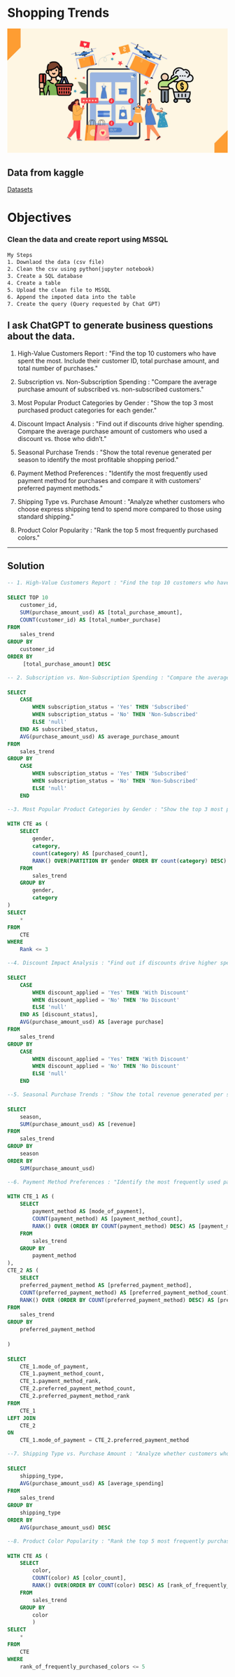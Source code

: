 # Shopping Trends
![Shopping Trends Logo](https://github.com/ctian5505/Shopping_Trends/blob/main/Online-Shopping-Trends-What-Do-Recent-Reports-Suggest-About-Online-Shopper-Behavior-Globally-3.jpg)

## Data from kaggle
[Datasets](https://www.kaggle.com/datasets/sresthajain/shopping-trends-dataset)

# Objectives
### Clean the data and create report using MSSQL

```
My Steps
1. Downlaod the data (csv file)
2. Clean the csv using python(jupyter notebook)
3. Create a SQL database
4. Create a table
5. Upload the clean file to MSSQL
6. Append the impoted data into the table
7. Create the query (Query requested by Chat GPT)

```

## I ask ChatGPT to generate business questions about the data.
1. High-Value Customers Report : "Find the top 10 customers who have spent the most. Include their customer ID, total purchase amount, and total number of purchases."

2. Subscription vs. Non-Subscription Spending : "Compare the average purchase amount of subscribed vs. non-subscribed customers."

3. Most Popular Product Categories by Gender : "Show the top 3 most purchased product categories for each gender."

4. Discount Impact Analysis : "Find out if discounts drive higher spending. Compare the average purchase amount of customers who used a discount vs. those who didn’t."

5. Seasonal Purchase Trends : "Show the total revenue generated per season to identify the most profitable shopping period."

6. Payment Method Preferences : "Identify the most frequently used payment method for purchases and compare it with customers' preferred payment methods."

7. Shipping Type vs. Purchase Amount : "Analyze whether customers who choose express shipping tend to spend more compared to those using standard shipping."

8. Product Color Popularity : "Rank the top 5 most frequently purchased colors."
___

## Solution
```sql
-- 1. High-Value Customers Report : "Find the top 10 customers who have spent the most. Include their customer ID, total purchase amount, and total number of purchases."

SELECT TOP 10 
	customer_id,
	SUM(purchase_amount_usd) AS [total_purchase_amount],
	COUNT(customer_id) AS [total_number_purchase]
FROM
	sales_trend
GROUP BY
	customer_id
ORDER BY
	 [total_purchase_amount] DESC
```

```sql
-- 2. Subscription vs. Non-Subscription Spending : "Compare the average purchase amount of subscribed vs. non-subscribed customers."

SELECT 
    CASE 
        WHEN subscription_status = 'Yes' THEN 'Subscribed'
        WHEN subscription_status = 'No' THEN 'Non-Subscribed'
        ELSE 'null'
    END AS subscribed_status,  
    AVG(purchase_amount_usd) AS average_purchase_amount
FROM 
	sales_trend
GROUP BY 
	CASE 
        WHEN subscription_status = 'Yes' THEN 'Subscribed'
        WHEN subscription_status = 'No' THEN 'Non-Subscribed'
        ELSE 'null'
    END
```

```sql
--3. Most Popular Product Categories by Gender : "Show the top 3 most purchased product categories for each gender."

WITH CTE as (
	SELECT
		gender,
		category,
		count(category) AS [purchased_count],
		RANK() OVER(PARTITION BY gender ORDER BY count(category) DESC) AS [Rank]
	FROM
		sales_trend
	GROUP BY
		gender,
		category
)
SELECT 
	* 
FROM 
	CTE
WHERE
	Rank <= 3

```

```sql
--4. Discount Impact Analysis : "Find out if discounts drive higher spending. Compare the average purchase amount of customers who used a discount vs. those who didn’t."

SELECT 
	CASE
		WHEN discount_applied = 'Yes' THEN 'With Discount'
		WHEN discount_applied = 'No' THEN 'No Discount'
		ELSE 'null'
	END AS [discount_status],
	AVG(purchase_amount_usd) AS [average purchase]
FROM
	sales_trend
GROUP BY
	CASE
		WHEN discount_applied = 'Yes' THEN 'With Discount'
		WHEN discount_applied = 'No' THEN 'No Discount'
		ELSE 'null'
	END

```

```sql
--5. Seasonal Purchase Trends : "Show the total revenue generated per season to identify the most profitable shopping period."

SELECT
	season,
	SUM(purchase_amount_usd) AS [revenue]
FROM
	sales_trend
GROUP BY
	season
ORDER BY
	SUM(purchase_amount_usd)

```

```sql
--6. Payment Method Preferences : "Identify the most frequently used payment method for purchases and compare it with customers' preferred payment methods."

WITH CTE_1 AS (
	SELECT
		payment_method AS [mode_of_payment],
		COUNT(payment_method) AS [payment_method_count],
		RANK() OVER (ORDER BY COUNT(payment_method) DESC) AS [payment_method_rank]
	FROM 
		sales_trend
	GROUP BY
		payment_method
),
CTE_2 AS (
	SELECT
	preferred_payment_method AS [preferred_payment_method],
	COUNT(preferred_payment_method) AS [preferred_payment_method_count],
	RANK() OVER (ORDER BY COUNT(preferred_payment_method) DESC) AS [preferred_payment_method_rank]
FROM 
	sales_trend
GROUP BY
	preferred_payment_method

)

SELECT 
	CTE_1.mode_of_payment,
	CTE_1.payment_method_count,
	CTE_1.payment_method_rank,
	CTE_2.preferred_payment_method_count,
	CTE_2.preferred_payment_method_rank
FROM
	CTE_1
LEFT JOIN
	CTE_2
ON
	CTE_1.mode_of_payment = CTE_2.preferred_payment_method
```

```sql
--7. Shipping Type vs. Purchase Amount : "Analyze whether customers who choose express shipping tend to spend more compared to those using standard shipping."

SELECT
	shipping_type,
	AVG(purchase_amount_usd) AS [average_spending]
FROM
	sales_trend
GROUP BY
	shipping_type
ORDER BY
	AVG(purchase_amount_usd) DESC

```

```sql
--8. Product Color Popularity : "Rank the top 5 most frequently purchased colors."

WITH CTE AS (
	SELECT
		color,
		COUNT(color) AS [color_count],
		RANK() OVER(ORDER BY COUNT(color) DESC) AS [rank_of_frequently_purchased_colors]
	FROM
		sales_trend
	GROUP BY
		color
		)
SELECT
	*
FROM
	CTE
WHERE 
	rank_of_frequently_purchased_colors <= 5
```
